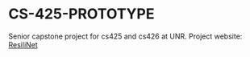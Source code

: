 # CS-425-PROTOTYPE
Senior capstone project for cs425 and cs426 at UNR.
Project website: [ResiliNet](https://426team30.wordpress.com/)
